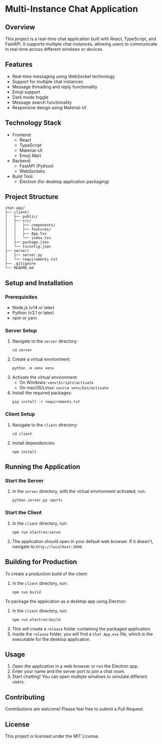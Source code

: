 # Multi-Instance Chat Application

## Overview

This project is a real-time chat application built with React, TypeScript, and FastAPI. It supports multiple chat instances, allowing users to communicate in real-time across different windows or devices.

## Features

- Real-time messaging using WebSocket technology
- Support for multiple chat instances
- Message threading and reply functionality
- Emoji support
- Dark mode toggle
- Message search functionality
- Responsive design using Material-UI

## Technology Stack

- Frontend:
  - React
  - TypeScript
  - Material-UI
  - Emoji Mart
- Backend:
  - FastAPI (Python)
  - WebSockets
- Build Tool:
  - Electron (for desktop application packaging)

## Project Structure

```
chat-app/
├── client/
│   ├── public/
│   ├── src/
│   │   ├── components/
│   │   ├── features/
│   │   ├── App.tsx
│   │   └── index.tsx
│   ├── package.json
│   └── tsconfig.json
├── server/
│   ├── server.py
│   └── requirements.txt
├── .gitignore
└── README.md
```

## Setup and Installation

### Prerequisites

- Node.js (v14 or later)
- Python (v3.1 or later)
- npm or yarn

### Server Setup

1. Navigate to the `server` directory:
   ```
   cd server
   ```
2. Create a virtual environment:
   ```
   python -m venv venv
   ```
3. Activate the virtual environment:
   - On Windows: `venv\Scripts\activate`
   - On macOS/Linux: `source venv/bin/activate`
4. Install the required packages:
   ```
   pip install -r requirements.txt
   ```

### Client Setup

1. Navigate to the `client` directory:
   ```
   cd client
   ```
2. Install dependencies:
   ```
   npm install
   ```

## Running the Application

### Start the Server

1. In the `server` directory, with the virtual environment activated, run:
   ```
   python server.py <port>
   ```

### Start the Client

1. In the `client` directory, run:
   ```
   npm run electron:serve
   ```
2. The application should open in your default web browser. If it doesn't, navigate to `http://localhost:3000`.

## Building for Production

To create a production build of the client:

1. In the `client` directory, run:
   ```
   npm run build
   ```

To package the application as a desktop app using Electron:

1. In the `client` directory, run:
   ```
   npm run electron:build
   ```
2. This will create a `release` folder containing the packaged application.
3. Inside the `release` folder, you will find a `Chat App.exe` file, which is the executable for the desktop application.

## Usage

1. Open the application in a web browser or run the Electron app.
2. Enter your name and the server port to join a chat room.
3. Start chatting! You can open multiple windows to simulate different users.

## Contributing

Contributions are welcome! Please feel free to submit a Pull Request.

## License

This project is licensed under the MIT License.
